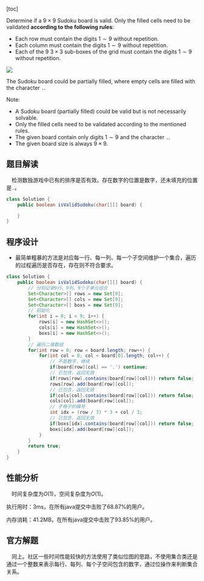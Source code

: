 [toc]

Determine if a $9 \times 9$ Sudoku board is valid. Only the filled cells need to be validated **according to the following rules**:

* Each row must contain the digits $1\sim9$ without repetition.
* Each column must contain the digits $1\sim9$ without repetition.
* Each of the 9 $3 \times 3$ sub-boxes of the grid must contain the digits $1\sim9$ without repetition.

<img src="../images/#36.png"  />

The Sudoku board could be partially filled, where empty cells are filled with the character `.`.

Note:

* A Sudoku board (partially filled) could be valid but is not necessarily solvable.
* Only the filled cells need to be validated according to the mentioned rules.
* The given board contain only digits $1\sim9$ and the character `.`.
* The given board size is always $9\times9$.



## 题目解读

&emsp;检测数独游戏中已有的排序是否有效。存在数字的位置是数字，还未填充的位置是`.`。

```java
class Solution {
    public boolean isValidSudoku(char[][] board) {

    }
}
```

## 程序设计

* 最简单粗暴的方法是对应每一行、每一列、每一个子空间维护一个集合，遍历的过程遍历是否存在，存在则不符合要求。

```java
class Solution {
    public boolean isValidSudoku(char[][] board) {
        // 分别记录9行、9列、9个子单元组合
        Set<Character>[] rows = new Set[9];
        Set<Character>[] cols = new Set[9];
        Set<Character>[] boxs = new Set[9];
        // 初始化
        for(int i = 0; i < 9; i++) {
            rows[i] = new HashSet<>();
            cols[i] = new HashSet<>();
            boxs[i] = new HashSet<>();
        }
        // 遍历二维数组
        for(int row = 0; row < board.length; row++) {
            for(int col = 0; col < board[0].length; col++) {
                // 不是数字，继续
                if(board[row][col] == '.') continue;
                // 已包含，返回无效
                if(rows[row].contains(board[row][col])) return false; 
                rows[row].add(board[row][col]);
                // 已包含，返回无效
                if(cols[col].contains(board[row][col])) return false;
                cols[col].add(board[row][col]);
                // 子格子的编号
                int idx = (row / 3) * 3 + col / 3; 
                // 已包含，返回无效
                if(boxs[idx].contains(board[row][col])) return false;
                boxs[idx].add(board[row][col]);
            }
        }
        return true;
    }
}
```

## 性能分析

&emsp;时间复杂度为$O(1)$，空间复杂度为$O(1)$。

执行用时：3ms，在所有java提交中击败了68.87%的用户。

内存消耗：41.2MB，在所有java提交中击败了93.85%的用户。

## 官方解题

&emsp;同上。社区一些时间性能较快的方法使用了类似位图的思路，不使用集合类还是通过一个整数来表示每行、每列、每个子空间包含的数字，通过位操作来判断集合关系。